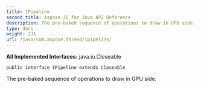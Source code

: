 ```yaml
---
title: IPipeline
second_title: Aspose.3D for Java API Reference
description: The pre-baked sequence of operations to draw in GPU side.
type: docs
weight: 231
url: /java/com.aspose.threed/ipipeline/
---
```


**All Implemented Interfaces:**
java.io.Closeable
```
public interface IPipeline extends Closeable
```

The pre-baked sequence of operations to draw in GPU side.
